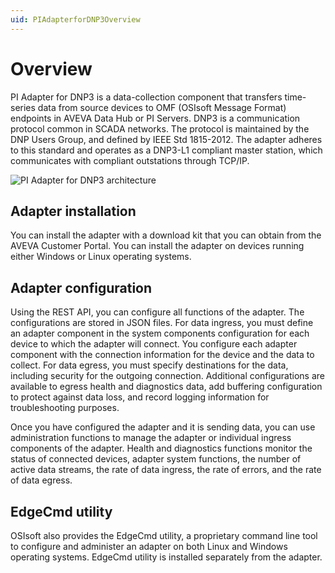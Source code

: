 ```yaml
---
uid: PIAdapterforDNP3Overview
---
```


# Overview

PI Adapter for DNP3 is a data-collection component that transfers time-series data from source devices to OMF (OSIsoft Message Format) endpoints in AVEVA Data Hub or PI Servers. DNP3 is a communication protocol common in SCADA networks. The protocol is maintained by the DNP Users Group, and defined by IEEE Std 1815-2012. The adapter adheres to this standard and operates as a DNP3-L1 compliant master station, which communicates with compliant outstations through TCP/IP.

![PI Adapter for DNP3 architecture](images/pi-adapter-for-dnp3-architecture-diagram.png)

## Adapter installation

You can install the adapter with a download kit that you can obtain from the AVEVA Customer Portal. You can install the adapter on devices running either Windows or Linux operating systems.

## Adapter configuration

Using the REST API, you can configure all functions of the adapter. The configurations are stored in JSON files. For data ingress, you must define an adapter component in the system components configuration for each device to which the adapter will connect. You configure each adapter component with the connection information for the device and the data to collect. For data egress, you must specify destinations for the data, including security for the outgoing connection. Additional configurations are available to egress health and diagnostics data, add buffering configuration to protect against data loss, and record logging information for troubleshooting purposes.

Once you have configured the adapter and it is sending data, you can use administration functions to manage the adapter or individual ingress components of the adapter. Health and diagnostics functions monitor the status of connected devices, adapter system functions, the number of active data streams, the rate of data ingress, the rate of errors, and the rate of data egress.

## EdgeCmd utility

OSIsoft also provides the EdgeCmd utility, a proprietary command line tool to configure and administer an adapter on both Linux and Windows operating systems. EdgeCmd utility is installed separately from the adapter.
